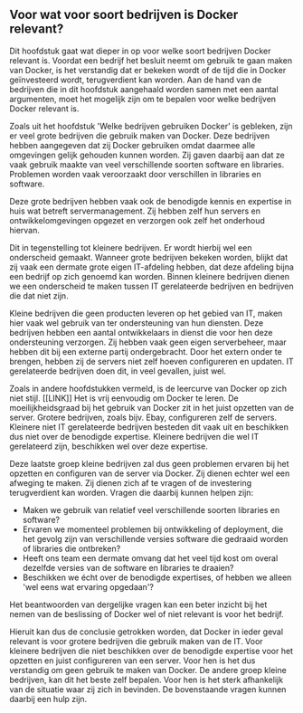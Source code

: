 ## Voor wat voor soort bedrijven is Docker relevant?

Dit hoofdstuk gaat wat dieper in op voor welke soort bedrijven Docker relevant is. Voordat een bedrijf het besluit neemt om gebruik te gaan maken van Docker, is het verstandig dat er bekeken wordt of de tijd die in Docker geïnvesteerd wordt, terugverdient kan worden. Aan de hand van de bedrijven die in dit hoofdstuk aangehaald worden samen met een aantal argumenten, moet het mogelijk zijn om te bepalen voor welke bedrijven Docker relevant is.

Zoals uit het hoofdstuk 'Welke bedrijven gebruiken Docker' is gebleken, zijn er veel grote bedrijven die gebruik maken van Docker. Deze bedrijven hebben aangegeven dat zij Docker gebruiken omdat daarmee alle omgevingen gelijk gehouden kunnen worden. Zij gaven daarbij aan dat ze vaak gebruik maakte van veel verschillende soorten software en libraries. Problemen worden vaak veroorzaakt door verschillen in libraries en software.

Deze grote bedrijven hebben vaak ook de benodigde kennis en expertise in huis wat betreft servermanagement. Zij hebben zelf hun servers en ontwikkelomgevingen opgezet en verzorgen ook zelf het onderhoud hiervan.

Dit in tegenstelling tot kleinere bedrijven. Er wordt hierbij wel een onderscheid gemaakt. Wanneer grote bedrijven bekeken worden, blijkt dat zij vaak een dermate grote eigen IT-afdeling hebben, dat deze afdeling bijna een bedrijf op zich genoemd kan worden. Binnen kleinere bedrijven dienen we een onderscheid te maken tussen IT gerelateerde bedrijven en bedrijven die dat niet zijn.

Kleine bedrijven die geen producten leveren op het gebied van IT, maken hier vaak wel gebruik van ter ondersteuning van hun diensten. Deze bedrijven hebben een aantal ontwikkelaars in dienst die voor hen deze ondersteuning verzorgen. Zij hebben vaak geen eigen serverbeheer, maar hebben dit bij een externe partij ondergebracht. Door het extern onder te brengen, hebben zij de servers niet zelf hoeven configureren en updaten. IT gerelateerde bedrijven doen dit, in veel gevallen, juist wel.

Zoals in andere hoofdstukken vermeld, is de leercurve van Docker op zich niet stijl. [[LINK]] Het is vrij eenvoudig om Docker te leren. De moeilijkheidsgraad bij het gebruik van Docker zit in het juist opzetten van de server. Grotere bedrijven, zoals bijv. Ebay, configureren zelf de servers. Kleinere niet IT gerelateerde bedrijven besteden dit vaak uit en beschikken dus niet over de benodigde expertise. Kleinere bedrijven die wel IT gerelateerd zijn, beschikken wel over deze expertise.

Deze laatste groep kleine bedrijven zal dus geen problemen ervaren bij het opzetten en configuren van de server via Docker. Zij dienen echter wel een afweging te maken. Zij dienen zich af te vragen of de investering terugverdient kan worden. Vragen die daarbij kunnen helpen zijn:

- Maken we gebruik van relatief veel verschillende soorten libraries en software?
- Ervaren we momenteel problemen bij ontwikkeling of deployment, die het gevolg zijn van verschillende versies software die gedraaid worden of libraries die ontbreken?
- Heeft ons team een dermate omvang dat het veel tijd kost om overal dezelfde versies van de software en libraries te draaien?
- Beschikken we écht over de benodigde expertises, of hebben we alleen 'wel eens wat ervaring opgedaan'?

Het beantwoorden van dergelijke vragen kan een beter inzicht bij het nemen van de beslissing of Docker wel of niet relevant is voor het bedrijf.

Hieruit kan dus de conclusie getrokken worden, dat Docker in ieder geval relevant is voor grotere bedrijven die gebruik maken van de IT. Voor kleinere bedrijven die niet beschikken over de benodigde expertise voor het opzetten en juist configureren van een server. Voor hen is het dus verstandig om geen gebruik te maken van Docker. De andere groep kleine bedrijven, kan dit het beste zelf bepalen. Voor hen is het sterk afhankelijk van de situatie waar zij zich in bevinden. De bovenstaande vragen kunnen daarbij een hulp zijn.
